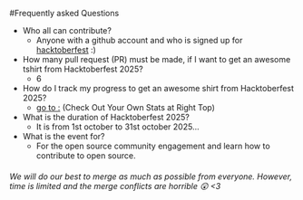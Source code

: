 
#Frequently asked Questions

- Who all can contribute?
  - Anyone with a github account and who is signed up for
[hacktoberfest](https://hacktoberfest.com/) :)
- How many pull request (PR) must be made, if I want to get an awesome tshirt from Hacktoberfest 2025?
  - 6
- How do I track my progress to get an awesome shirt from Hacktoberfest 2025?
  - [go to :](https://hacktoberfest.com/profile/) (Check Out Your Own Stats at Right Top)
- What is the duration of Hacktoberfest 2025?
  - It is from 1st october to 31st october 2025...
- What is the event for?
  - For the open source community engagement and learn how to contribute to open source.

###### *We will do our best to merge as much as possible from everyone. However, time is limited and the merge conflicts are horrible :astonished: <3*
